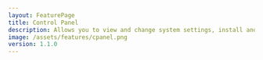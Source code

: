 ```yaml
---
layout: FeaturePage
title: Control Panel
description: Allows you to view and change system settings, install and uninstall programs, manage user accounts, and more in Win7 Simu
image: /assets/features/cpanel.png
version: 1.1.0
---
```


